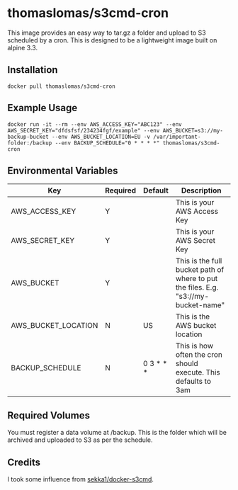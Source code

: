 # thomaslomas/s3cmd-cron

This image provides an easy way to tar.gz a folder and upload to S3 scheduled by a cron. This is designed to be a lightweight image built on alpine 3.3.

## Installation

    docker pull thomaslomas/s3cmd-cron

## Example Usage

    docker run -it --rm --env AWS_ACCESS_KEY="ABC123" --env AWS_SECRET_KEY="dfdsfsf/234234fgf/example" --env AWS_BUCKET=s3://my-backup-bucket --env AWS_BUCKET_LOCATION=EU -v /var/important-folder:/backup --env BACKUP_SCHEDULE="0 * * * *" thomaslomas/s3cmd-cron

## Environmental Variables

| Key                 | Required | Default   | Description                                                                        |
|---------------------|----------|-----------|------------------------------------------------------------------------------------|
| AWS_ACCESS_KEY      | Y        |           | This is your AWS Access Key                                                        |
| AWS_SECRET_KEY      | Y        |           | This is your AWS Secret Key                                                        |
| AWS_BUCKET          | Y        |           | This is the full bucket path of where to put the files. E.g. "s3://my-bucket-name" |
| AWS_BUCKET_LOCATION | N        | US        | This is the AWS bucket location                                                    |
| BACKUP_SCHEDULE     | N        | 0 3 * * * | This is how often the cron should execute. This defaults to 3am                    |


## Required Volumes

You must register a data volume at /backup. This is the folder which will be archived and uploaded to S3 as per the schedule.

## Credits

I took some influence from [sekka1/docker-s3cmd](https://github.com/sekka1/docker-s3cmd).
